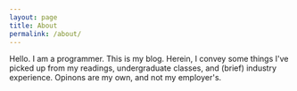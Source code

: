 ```yaml
---
layout: page
title: About
permalink: /about/
---
```


Hello. I am a programmer. This is my blog. Herein, I convey some things I've picked up from my readings, undergraduate classes, and (brief) industry experience. Opinons are my own, and not my employer's.
